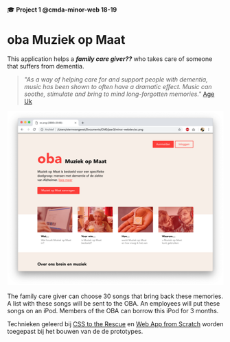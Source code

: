 🎓 **Project 1 @cmda-minor-web 18-19**

# oba Muziek op Maat

This application helps a **_family care giver??_** who takes care of someone that suffers from dementia.

> _"As a way of helping care for and support people with dementia, music has been shown to often have a dramatic effect. Music can soothe, stimulate and bring to mind long-forgotten memories."_ [Age Uk](https://www.ageuk.org.uk/information-advice/health-wellbeing/conditions-illnesses/dementia/dementia-and-music/)

![screenshot.png](screenshot.png)

The family care giver can choose 30 songs that bring back these memories. A list with these songs will be sent to the OBA. An employees will put these songs on an iPod. Members of the OBA can borrow this iPod for 3 months.

Technieken geleerd bij [CSS to the Rescue](https://github.com/cmda-minor-web/css-to-the-rescue-1819) en [Web App from Scratch](https://github.com/cmda-minor-web/web-app-from-scratch-1819) worden toegepast bij het bouwen van de de prototypes.
